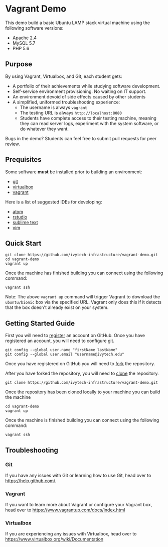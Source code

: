 # Vagrant Demo
This demo build a basic Ubuntu LAMP stack virtual machine using the following software versions:
 * Apache 2.4
 * MySQL 5.7
 * PHP 5.6

## Purpose
By using Vagrant, Virtualbox, and Git, each student gets:
  - A portfolio of their achievements while studying software development.
  - Self-service environment provisioning.  No waiting on IT support.
  - An environment devoid of side effects caused by other students
  - A simplified, uniformed troubleshooting experience:
    - The username is always `vagrant`
    - The testing URL is always `http://localhost:8080`
    - Students have complete access to their testing machine, meaning they can
      read server logs, experiment with the system software, or do whatever they want.

Bugs in the demo?  Students can feel free to submit pull requests for peer review.

## Prequisites
Some software **must** be installed prior to building an environment:

  - [git](https://git-scm.com/downloads)
  - [virtualbox](https://www.virtualbox.org/)
  - [vagrant](https://vagrantup.com/)

Here is a list of suggested IDEs for developing:
  - [atom](https://atom.io)
  - [rstudio](https://www.rstudio.com)
  - [sublime text](https://sublimetext.com)
  - [vim](https://vim.org)

## Quick Start
```
git clone https://github.com/ivytech-infrastructure/vagrant-demo.git
cd vagrant-demo
vagrant up
```

Once the machine has finished building you can connect using the following command:
```
vagrant ssh 
```

Note: The above `vagrant up` command will trigger Vagrant to download the `ubuntu/bionic` box via the specified URL.
Vagrant only does this if it detects that the box doesn't already exist on your system.

## Getting Started Guide
First you will need to [register](https://github.com/join/) an account on GitHub.  Once you have registered an account,
you will need to configure git.

```
git config --global user.name "firstName lastName"
git config --global user.email "username@ivytech.edu"
```

Once you have registered on GitHub you will need to [fork](https://help.github.com/articles/fork-a-repo/) the repository.

After you have forked the repository, you will need to [clone](https://help.github.com/articles/cloning-a-repository/) the repository.
```
git clone https://github.com/ivytech-infrastructure/vagrant-demo.git
```

Once the repository has been cloned locally to your machine you can build the machine
```
cd vagrant-demo
vagrant up
```

Once the machine is finished building you can connect using the following command:
```
vagrant ssh
```

## Troubleshooting
### Git
If you have any issues with Git or learning how to use Git, head over to https://help.github.com/.

### Vagrant
If you want to learn more about Vagrant or configure your Vagrant box, head over to https://www.vagrantup.com/docs/index.html

### Virtualbox
If you are experiencing any issues with Virtualbox, head over to https://www.virtualbox.org/wiki/Documentation
